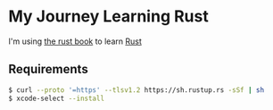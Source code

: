 # My Journey Learning Rust

I'm using [the rust book](https://rust-book.cs.brown.edu/title-page.html) to learn [Rust](https://www.rust-lang.org/)

## Requirements

```sh
$ curl --proto '=https' --tlsv1.2 https://sh.rustup.rs -sSf | sh
$ xcode-select --install
```
